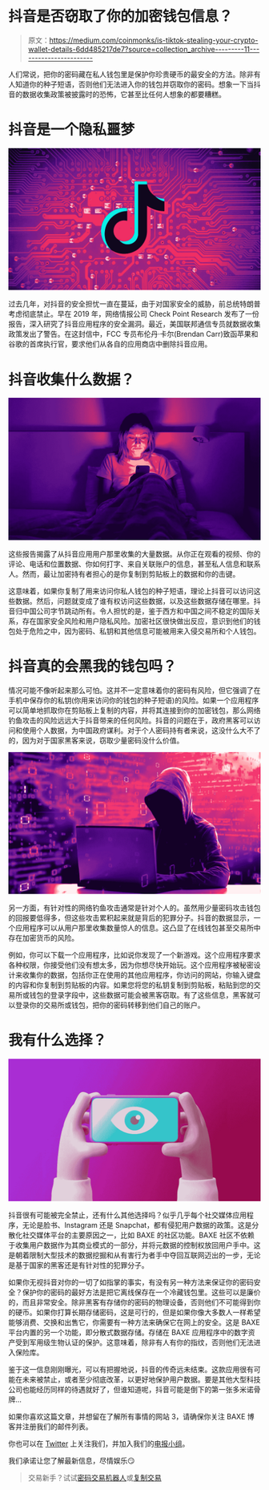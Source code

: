 # 抖音是否窃取了你的加密钱包信息？

> 原文：<https://medium.com/coinmonks/is-tiktok-stealing-your-crypto-wallet-details-6dd485217de7?source=collection_archive---------11----------------------->

人们常说，把你的密码藏在私人钱包里是保护你珍贵硬币的最安全的方法。除非有人知道你的种子短语，否则他们无法进入你的钱包并窃取你的密码。想象一下当抖音的数据收集政策被披露时的恐怖，它甚至比任何人想象的都要糟糕。

# 抖音是一个隐私噩梦

![](img/cc744f168dc8b18bfc9f2025e4cdc015.png)

过去几年，对抖音的安全担忧一直在蔓延，由于对国家安全的威胁，前总统特朗普考虑彻底禁止。早在 2019 年，网络情报公司 Check Point Research 发布了一份报告，深入研究了抖音应用程序的安全漏洞。最近，美国联邦通信专员就数据收集政策发出了警告。在这封信中，FCC 专员布伦丹·卡尔(Brendan Carr)致函苹果和谷歌的首席执行官，要求他们从各自的应用商店中删除抖音应用。

# 抖音收集什么数据？

![](img/1d5a97415474aa946b0e05f9a3cec793.png)

这些报告揭露了从抖音应用用户那里收集的大量数据。从你正在观看的视频、你的评论、电话和位置数据、你如何打字、来自关联账户的信息，甚至私人信息和联系人。然而，最让加密持有者担心的是你复制到剪贴板上的数据和你的击键。

这意味着，如果你复制了用来访问你私人钱包的种子短语，理论上抖音可以访问这些数据。然后，问题就变成了谁有权访问这些数据，以及这些数据存储在哪里。抖音归中国公司字节跳动所有。令人担忧的是，鉴于西方和中国之间不稳定的国际关系，存在国家安全风险和用户隐私风险。加密社区很快做出反应，意识到他们的钱包处于危险之中，因为密码、私钥和其他信息可能被用来入侵交易所和个人钱包。

# 抖音真的会黑我的钱包吗？

情况可能不像听起来那么可怕。这并不一定意味着你的密码有风险，但它强调了在手机中保存你的私钥(你用来访问你的钱包的种子短语)的风险。如果一个应用程序可以简单地抓取你在剪贴板上复制的内容，并将其连接到你的加密钱包，那么网络钓鱼攻击的风险远远大于抖音带来的任何风险。抖音的问题在于，政府黑客可以访问和使用个人数据，为中国政府谋利。对于个人密码持有者来说，这没什么大不了的，因为对于国家黑客来说，窃取少量密码没什么价值。

![](img/88a8db70ae90802aaf933965d09a9ad5.png)

另一方面，有针对性的网络钓鱼攻击通常是针对个人的。虽然用少量密码攻击钱包的回报要低得多，但这些攻击累积起来就是背后的犯罪分子。抖音的数据显示，一个应用程序可以从用户那里收集数量惊人的信息。这凸显了在线钱包甚至交易所中存在加密货币的风险。

例如，你可以下载一个应用程序，比如说你发现了一个新游戏。这个应用程序要求各种权限，你接受他们没有想太多，因为你想尽快开始玩。这个应用程序被秘密设计来收集你的数据，包括你正在使用的其他应用程序，你访问的网站，你输入键盘的内容和你复制到剪贴板的内容。如果您将您的私钥复制到剪贴板，粘贴到您的交易所或钱包的登录字段中，这些数据可能会被黑客窃取。有了这些信息，黑客就可以登录你的交易所或钱包，把你的密码转移到他们自己的账户。

# 我有什么选择？

![](img/8ee60933c827ea253c2270fc42fceb90.png)

抖音很有可能被完全禁止，还有什么其他选择吗？似乎几乎每个社交媒体应用程序，无论是脸书、Instagram 还是 Snapchat，都有侵犯用户数据的政策。这是分散化社交媒体平台的主要原因之一，比如 BAXE 的社区功能。BAXE 社区不依赖于收集用户数据作为其商业模式的一部分，并将元数据的控制权放回用户手中。这是朝着限制大型技术的数据挖掘和从有害行为者手中夺回互联网迈出的一步，无论是基于国家的黑客还是有针对性的犯罪分子。

如果你无视抖音对你的一切了如指掌的事实，有没有另一种方法来保证你的密码安全？保护你的密码的最好方法是把它离线保存在一个冷藏钱包里。这些可以是廉价的，而且非常安全。除非黑客有存储你的密码的物理设备，否则他们不可能得到你的硬币。如果你打算长期存储密码，这是可行的，但是如果你像大多数人一样希望能够消费、交换和出售它，你需要有一种方法来确保它在网上的安全。这是 BAXE 平台内置的另一个功能，即分散式数据存储。存储在 BAXE 应用程序中的数字资产受到军用级生物认证的保护。这意味着，除非有人有你的指纹，否则他们无法进入保险库。

鉴于这一信息刚刚曝光，可以有把握地说，抖音的传奇远未结束。这款应用很有可能在未来被禁止，或者至少彻底改革，以更好地保护用户数据。要是其他大型科技公司也能经历同样的待遇就好了，但谁知道呢，抖音可能是倒下的第一张多米诺骨牌…

如果你喜欢这篇文章，并想留在了解所有事情的网站 3，请确保你关注 BAXE 博客并注册我们的邮件列表。

你也可以在 [Twitter](https://twitter.com/BaxeApp) 上关注我们，并加入我们的[电报小组](https://t.me/BaxeCommunity)。

我们承诺让您了解最新信息，尽情娱乐😏

> 交易新手？试试[密码交易机器人](/coinmonks/crypto-trading-bot-c2ffce8acb2a)或[复制交易](/coinmonks/top-10-crypto-copy-trading-platforms-for-beginners-d0c37c7d698c)